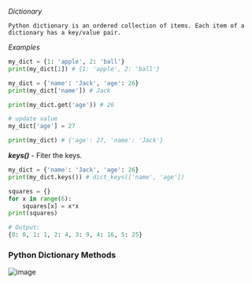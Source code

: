 _Dictionary_

   `Python dictionary is an ordered collection of items. Each item of a dictionary has a key/value pair.`

_Examples_

```py
my_dict = {1: 'apple', 2: 'ball'}
print(my_dict[1]) # {1: 'apple', 2: 'ball'}

my_dict = {'name': 'Jack', 'age': 26}
print(my_dict['name']) # Jack

print(my_dict.get('age')) # 26

# update value
my_dict['age'] = 27

print(my_dict) # {'age': 27, 'name': 'Jack'}
```
**_keys()_** - Fiter the keys.
```py
my_dict = {'name': 'Jack', 'age': 26}
print(my_dict.keys()) # dict_keys(['name', 'age'])
```
```py
squares = {}
for x in range(6):
    squares[x] = x*x
print(squares)

# Output:
{0: 0, 1: 1, 2: 4, 3: 9, 4: 16, 5: 25}
```
### Python Dictionary Methods

![image](https://user-images.githubusercontent.com/57703276/196503616-c9bb3e40-29bd-4348-9061-0b239d15f16e.png)
